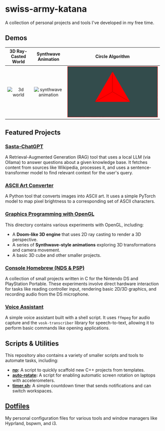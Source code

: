 # swiss-army-katana
A collection of personal projects and tools I've developed in my free time.

## Demos

| 3D Ray-Casted World | Synthwave Animation | Circle Algorithm |
| :---: | :---: | :---: |
| ![3d world](/assets/3d-world.gif) | ![synthwave animation](/assets/synthwave-sun.gif) | ![circle](/assets/circle-updated.gif) |

## Featured Projects

### [Sasta-ChatGPT](https://github.com/bhu1-103/swiss-army-katana/tree/main/sasta-chatgpt)
A Retrieval-Augmented Generation (RAG) tool that uses a local LLM (via Ollama) to answer questions about a given knowledge base. It fetches content from sources like Wikipedia, processes it, and uses a sentence-transformer model to find relevant context for the user's query.

### [ASCII Art Converter](https://github.com/bhu1-103/swiss-army-katana/tree/main/ascii-art-converter)
A Python tool that converts images into ASCII art. It uses a simple PyTorch model to map pixel brightness to a corresponding set of ASCII characters.

### [Graphics Programming with OpenGL](https://github.com/bhu1-103/swiss-army-katana/tree/main/opengl)
This directory contains various experiments with OpenGL, including:
- A **Doom-like 3D engine** that uses 2D ray casting to render a 3D perspective.
- A series of **Synthwave-style animations** exploring 3D transformations and camera movement.
- A basic 3D cube and other smaller projects.

### [Console Homebrew (NDS & PSP)](https://github.com/bhu1-103/swiss-army-katana/tree/main/libnds)
A collection of small projects written in C for the Nintendo DS and PlayStation Portable. These experiments involve direct hardware interaction for tasks like reading controller input, rendering basic 2D/3D graphics, and recording audio from the DS microphone.

### [Voice Assistant](https://github.com/bhu1-103/swiss-army-katana/tree/main/assistant)
A simple voice assistant built with a shell script. It uses `ffmpeg` for audio capture and the `vosk-transcriber` library for speech-to-text, allowing it to perform basic commands like opening applications.

## Scripts & Utilities
This repository also contains a variety of smaller scripts and tools to automate tasks, including:
- **[np](https://github.com/bhu1-103/swiss-army-katana/tree/main/tools/template-handler):** A script to quickly scaffold new C++ projects from templates.
- **[auto-rotate](https://github.com/bhu1-103/swiss-army-katana/tree/main/tools/auto-rotate):** A script for enabling automatic screen rotation on laptops with accelerometers.
- **[timer.sh](https://github.com/bhu1-103/swiss-army-katana/blob/main/tools/timer-bspwm.sh):** A simple countdown timer that sends notifications and can switch workspaces.

## [Dotfiles](https://github.com/bhu1-103/swiss-army-katana/tree/main/dotfiles)
My personal configuration files for various tools and window managers like Hyprland, bspwm, and i3.
